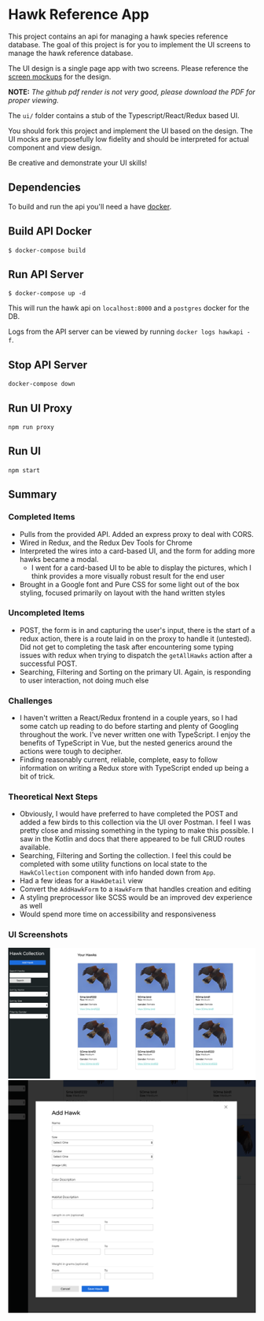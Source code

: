 # Hawk Reference App

This project contains an api for managing a hawk species reference database.
The goal of this project is for you to implement the UI screens to manage the hawk reference database.

The UI design is a single page app with two screens. Please
reference the [screen mockups](Hawk%20Reference%20UI%20Mocks.pdf) for the design.

**NOTE:** _The github pdf render is not very good, please download the PDF for proper viewing._

The `ui/` folder contains a stub of the Typescript/React/Redux based UI.

You should fork this project and implement the UI based on the design.
The UI mocks are purposefully low fidelity and should be interpreted for actual component
and view design.

Be creative and demonstrate your UI skills!

## Dependencies

To build and run the api you'll need a have [docker](https://www.docker.com/products/docker-desktop).

## Build API Docker

```
$ docker-compose build
```

## Run API Server

```
$ docker-compose up -d
```

This will run the hawk api on `localhost:8000` and a `postgres` docker for the DB.

Logs from the API server can be viewed by running `docker logs hawkapi -f`.

## Stop API Server

```
docker-compose down
```

## Run UI Proxy

```
npm run proxy
```

## Run UI

```
npm start
```

## Summary

### Completed Items

- Pulls from the provided API. Added an express proxy to deal with CORS.
- Wired in Redux, and the Redux Dev Tools for Chrome
- Interpreted the wires into a card-based UI, and the form for adding more hawks became a modal.
  - I went for a card-based UI to be able to display the pictures, which I think provides a more visually robust result for the end user
- Brought in a Google font and Pure CSS for some light out of the box styling, focused primarily on layout with the hand written styles

### Uncompleted Items

- POST, the form is in and capturing the user's input, there is the start of a redux action, there is a route laid in on the proxy to handle it (untested). Did not get to completing the task after encountering some typing issues with redux when trying to dispatch the `getAllHawks` action after a successful POST.
- Searching, Filtering and Sorting on the primary UI. Again, is responding to user interaction, not doing much else

### Challenges

- I haven't written a React/Redux frontend in a couple years, so I had some catch up reading to do before starting and plenty of Googling throughout the work. I've never written one with TypeScript. I enjoy the benefits of TypeScript in Vue, but the nested generics around the actions were tough to decipher.
- Finding reasonably current, reliable, complete, easy to follow information on writing a Redux store with TypeScript ended up being a bit of trick.

### Theoretical Next Steps

- Obviously, I would have preferred to have completed the POST and added a few birds to this collection via the UI over Postman. I feel I was pretty close and missing something in the typing to make this possible. I saw in the Kotlin and docs that there appeared to be full CRUD routes available.
- Searching, Filtering and Sorting the collection. I feel this could be completed with some utility functions on local state to the `HawkCollection` component with info handed down from `App`.
- Had a few ideas for a `HawkDetail` view
- Convert the `AddHawkForm` to a `HawkForm` that handles creation and editing
- A styling preprocessor like SCSS would be an improved dev experience as well
- Would spend more time on accessibility and responsiveness

### UI Screenshots

![main page](screenshot1.png)
![add form page](screenshot2.png)
